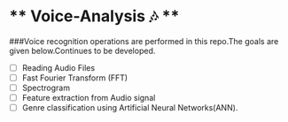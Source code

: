 # ** Voice-Analysis :notes: **

###Voice recognition operations are performed in this repo.The goals are given below.Continues to be developed.

- [ ] Reading Audio Files
- [ ] Fast Fourier Transform (FFT)
- [ ] Spectrogram
- [ ] Feature extraction from Audio signal
- [ ] Genre classification using Artificial Neural Networks(ANN).
